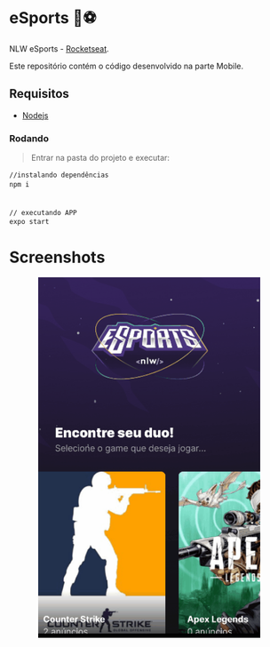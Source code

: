 # eSports :rocket::soccer:
NLW eSports - [Rocketseat](https://rseat.in/nlw-edicao-esports).

Este repositório contém o código desenvolvido na parte Mobile.

## Requisitos
- [Nodejs](https://nodejs.org/en/download/)

### Rodando
> Entrar na pasta do projeto e executar: 

```sh 
//instalando dependências 
npm i 


// executando APP
expo start
```

# Screenshots
<p align="center">
  <img src="https://github.com/karenyov/esports-app/blob/main/app.gif" width="400">
</p>

